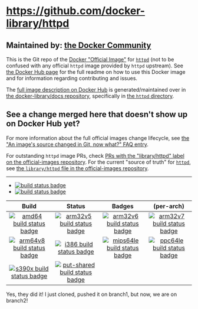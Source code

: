 # https://github.com/docker-library/httpd

## Maintained by: [the Docker Community](https://github.com/docker-library/httpd)

This is the Git repo of the [Docker "Official Image"](https://github.com/docker-library/official-images#what-are-official-images) for [`httpd`](https://hub.docker.com/_/httpd/) (not to be confused with any official `httpd` image provided by `httpd` upstream). See [the Docker Hub page](https://hub.docker.com/_/httpd/) for the full readme on how to use this Docker image and for information regarding contributing and issues.

The [full image description on Docker Hub](https://hub.docker.com/_/httpd/) is generated/maintained over in [the docker-library/docs repository](https://github.com/docker-library/docs), specifically in [the `httpd` directory](https://github.com/docker-library/docs/tree/master/httpd).

## See a change merged here that doesn't show up on Docker Hub yet?

For more information about the full official images change lifecycle, see [the "An image's source changed in Git, now what?" FAQ entry](https://github.com/docker-library/faq#an-images-source-changed-in-git-now-what).

For outstanding `httpd` image PRs, check [PRs with the "library/httpd" label on the official-images repository](https://github.com/docker-library/official-images/labels/library%2Fhttpd). For the current "source of truth" for [`httpd`](https://hub.docker.com/_/httpd/), see [the `library/httpd` file in the official-images repository](https://github.com/docker-library/official-images/blob/master/library/httpd).

---

-	[![build status badge](https://img.shields.io/github/workflow/status/docker-library/httpd/GitHub%20CI/master?label=GitHub%20CI)](https://github.com/docker-library/httpd/actions?query=workflow%3A%22GitHub+CI%22+branch%3Amaster)
-	[![build status badge](https://img.shields.io/jenkins/s/https/doi-janky.infosiftr.net/job/update.sh/job/httpd.svg?label=Automated%20update.sh)](https://doi-janky.infosiftr.net/job/update.sh/job/httpd/)

| Build | Status | Badges | (per-arch) |
|:-:|:-:|:-:|:-:|
| [![amd64 build status badge](https://img.shields.io/jenkins/s/https/doi-janky.infosiftr.net/job/multiarch/job/amd64/job/httpd.svg?label=amd64)](https://doi-janky.infosiftr.net/job/multiarch/job/amd64/job/httpd/) | [![arm32v5 build status badge](https://img.shields.io/jenkins/s/https/doi-janky.infosiftr.net/job/multiarch/job/arm32v5/job/httpd.svg?label=arm32v5)](https://doi-janky.infosiftr.net/job/multiarch/job/arm32v5/job/httpd/) | [![arm32v6 build status badge](https://img.shields.io/jenkins/s/https/doi-janky.infosiftr.net/job/multiarch/job/arm32v6/job/httpd.svg?label=arm32v6)](https://doi-janky.infosiftr.net/job/multiarch/job/arm32v6/job/httpd/) | [![arm32v7 build status badge](https://img.shields.io/jenkins/s/https/doi-janky.infosiftr.net/job/multiarch/job/arm32v7/job/httpd.svg?label=arm32v7)](https://doi-janky.infosiftr.net/job/multiarch/job/arm32v7/job/httpd/) |
| [![arm64v8 build status badge](https://img.shields.io/jenkins/s/https/doi-janky.infosiftr.net/job/multiarch/job/arm64v8/job/httpd.svg?label=arm64v8)](https://doi-janky.infosiftr.net/job/multiarch/job/arm64v8/job/httpd/) | [![i386 build status badge](https://img.shields.io/jenkins/s/https/doi-janky.infosiftr.net/job/multiarch/job/i386/job/httpd.svg?label=i386)](https://doi-janky.infosiftr.net/job/multiarch/job/i386/job/httpd/) | [![mips64le build status badge](https://img.shields.io/jenkins/s/https/doi-janky.infosiftr.net/job/multiarch/job/mips64le/job/httpd.svg?label=mips64le)](https://doi-janky.infosiftr.net/job/multiarch/job/mips64le/job/httpd/) | [![ppc64le build status badge](https://img.shields.io/jenkins/s/https/doi-janky.infosiftr.net/job/multiarch/job/ppc64le/job/httpd.svg?label=ppc64le)](https://doi-janky.infosiftr.net/job/multiarch/job/ppc64le/job/httpd/) |
| [![s390x build status badge](https://img.shields.io/jenkins/s/https/doi-janky.infosiftr.net/job/multiarch/job/s390x/job/httpd.svg?label=s390x)](https://doi-janky.infosiftr.net/job/multiarch/job/s390x/job/httpd/) | [![put-shared build status badge](https://img.shields.io/jenkins/s/https/doi-janky.infosiftr.net/job/put-shared/job/light/job/httpd.svg?label=put-shared)](https://doi-janky.infosiftr.net/job/put-shared/job/light/job/httpd/) |

<!-- THIS FILE IS GENERATED BY https://github.com/docker-library/docs/blob/master/generate-repo-stub-readme.sh -->
Yes, they did it!
I just cloned, pushed it on branch1,
but now, we are on branch2!